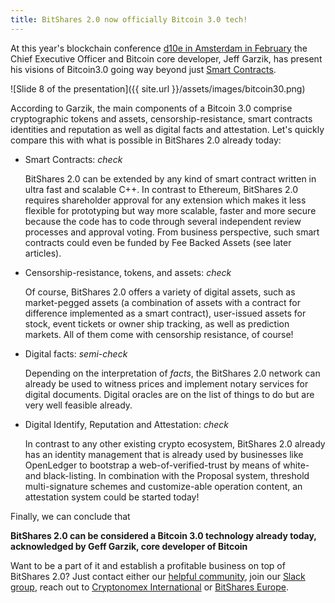```yaml
---
title: BitShares 2.0 now officially Bitcoin 3.0 tech!
---
```


At this year's blockchain conference [d10e in Amsterdam in February](http://d10e.org) the Chief Executive Officer and Bitcoin core developer, Jeff Garzik, has present his visions of Bitcoin3.0 going way beyond just [Smart Contracts](http://www.slideshare.net/jgarzik/bitcoin-30-beyond-smart-contracts).

<!--more-->

![Slide 8 of the presentation]({{ site.url }}/assets/images/bitcoin30.png)

According to Garzik, the main components of a Bitcoin 3.0 comprise cryptographic tokens and assets, censorship-resistance, smart contracts identities and reputation as well as digital facts and attestation. Let's quickly compare this with what is possible in BitShares 2.0 already today:

* Smart Contracts: *check*

  BitShares 2.0 can be extended by any kind of smart contract written in ultra fast and scalable C++. In contrast to Ethereum, BitShares 2.0 requires shareholder approval for any extension which makes it less flexible for prototyping but way more scalable, faster and more secure because the code has to code through several independent review processes and approval voting. From business perspective, such smart contracts could even be funded by Fee Backed Assets (see later articles).

* Censorship-resistance, tokens, and assets: *check*

  Of course, BitShares 2.0 offers a variety of digital assets, such as market-pegged assets (a combination of assets with a contract for difference implemented as a smart contract), user-issued assets for stock, event tickets or owner ship tracking, as well as prediction markets. All of them come with censorship resistance, of course!

* Digital facts: *semi-check*

  Depending on the interpretation of *facts*, the BitShares 2.0 network can already be used to witness prices and implement notary services for digital documents. Digital oracles are on the list of things to do but are very well feasible already.

* Digital Identify, Reputation and Attestation: *check*

  In contrast to any other existing crypto ecosystem, BitShares 2.0 already has an identity management that is already used by businesses like OpenLedger to bootstrap a web-of-verified-trust by means of white- and black-listing. In combination with the Proposal system, threshold multi-signature schemes and customize-able operation content, an attestation system could be started today!

Finally, we can conclude that

**BitShares 2.0 can be considered a Bitcoin 3.0 technology already today, acknowledged by Geff Garzik, core developer of Bitcoin**

Want to be a part of it and establish a profitable business on top of BitShares 2.0? Just contact either our [helpful community](http://bitsharestalk.org), join our [Slack group](http://slack.bitshares.org), reach out to [Cryptonomex International](http://cryptonomex.com) or [BitShares Europe](http://bitshares.eu).
